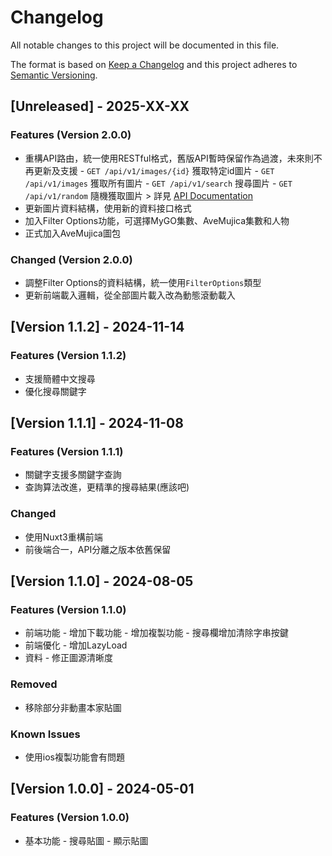 # Changelog

All notable changes to this project will be documented in this file.

The format is based on [Keep a Changelog](https://keepachangelog.com/en/1.0.0/) and this project adheres to [Semantic Versioning](https://semver.org/spec/v2.0.0.html).

## [Unreleased] - 2025-XX-XX

### Features (Version 2.0.0)

- 重構API路由，統一使用RESTful格式，舊版API暫時保留作為過渡，未來則不再更新及支援
      - `GET /api/v1/images/{id}` 獲取特定id圖片
      - `GET /api/v1/images` 獲取所有圖片
      - `GET /api/v1/search` 搜尋圖片
      - `GET /api/v1/random` 隨機獲取圖片
      > 詳見 [API Documentation](docs/API.md)
- 更新圖片資料結構，使用新的資料接口格式
- 加入Filter Options功能，可選擇MyGO集數、AveMujica集數和人物
- 正式加入AveMujica圖包

### Changed (Version 2.0.0)

- 調整Filter Options的資料結構，統一使用`FilterOptions`類型
- 更新前端載入邏輯，從全部圖片載入改為動態滾動載入

## [Version 1.1.2] - 2024-11-14

### Features (Version 1.1.2)

- 支援簡體中文搜尋
- 優化搜尋關鍵字

## [Version 1.1.1] - 2024-11-08

### Features (Version 1.1.1)

- 關鍵字支援多關鍵字查詢
- 查詢算法改進，更精準的搜尋結果(應該吧)

### Changed

- 使用Nuxt3重構前端
- 前後端合一，API分離之版本依舊保留

## [Version 1.1.0] - 2024-08-05

### Features (Version 1.1.0)

- 前端功能
      - 增加下載功能
      - 增加複製功能
      - 搜尋欄增加清除字串按鍵
- 前端優化
      - 增加LazyLoad
- 資料
      - 修正圖源清晰度

### Removed

- 移除部分非動畫本家貼圖

### Known Issues

- 使用ios複製功能會有問題

## [Version 1.0.0] - 2024-05-01

### Features (Version 1.0.0)

- 基本功能
      - 搜尋貼圖
      - 顯示貼圖
